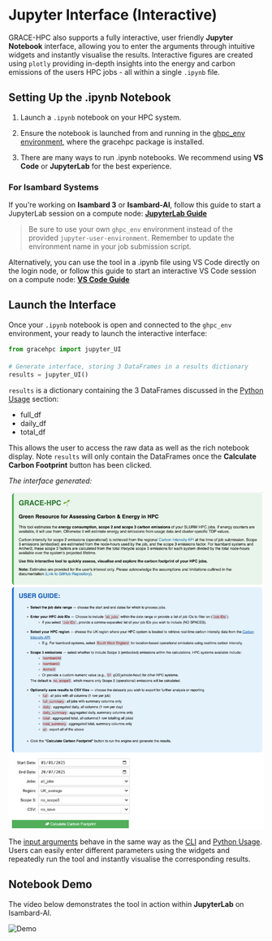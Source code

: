 # Jupyter Interface (Interactive)

GRACE-HPC also supports a fully interactive, user friendly **Jupyter Notebook** interface, allowing you to enter the arguments through intuitive widgets and instantly visualise the results. Interactive figures are created using `plotly` providing in-depth insights into the energy and carbon emissions of the users HPC jobs - all within a single `.ipynb` file.

## Setting Up the .ipynb Notebook

1. Launch a `.ipynb` notebook on your HPC system.

2. Ensure the notebook is launched from and running in the [ghpc_env environment](installation.md#virtual-environments), where the gracehpc package is installed.

3. There are many ways to run .ipynb notebooks. We recommend using **VS Code** or **JupyterLab** for the best experience.

### For Isambard Systems

If you're working on **Isambard 3** or **Isambard-AI**, follow this guide to start a JupyterLab session on a compute node: [**JupyterLab Guide**](https://docs.isambard.ac.uk/user-documentation/guides/jupyter/)

> Be sure to use your own `ghpc_env` environment instead of the provided `jupyter-user-environment`. Remember to update the environment name in your job submission script.


Alternatively, you can use the tool in a .ipynb file using VS Code directly on the login node, or follow this guide to start an interactive VS Code session on a compute node: [**VS Code Guide**](https://docs.isambard.ac.uk/user-documentation/guides/vscode/)


## Launch the Interface

Once your `.ipynb` notebook is open and connected to the `ghpc_env` environment, your ready to launch the interactive interface:

```python 
from gracehpc import jupyter_UI

# Generate interface, storing 3 DataFrames in a results dictionary 
results = jupyter_UI()
```

`results` is a dictionary containing the 3 DataFrames discussed in the [Python Usage](function.md#function-returns) section: 

- full_df
- daily_df
- total_df

This allows the user to access the raw data as well as the rich notebook display. Note `results` will only contain the DataFrames once the **Calculate Carbon Footprint** button has been clicked.

*The interface generated:*

![GRACE-HPC Jupyter Interface](_static/jupyter_interface.png)

The [input arguments](inputs_outputs.md#input-arguments) behave in the same way as the [CLI](cli.md) and [Python Usage](function.md).
Users can easily enter different parameters using the widgets and repeatedly run the tool and instantly visualise the corresponding results.


## Notebook Demo

The video below demonstrates the tool in action within **JupyterLab** on Isambard-AI.


![Demo](_static/demo_high_res.gif)





